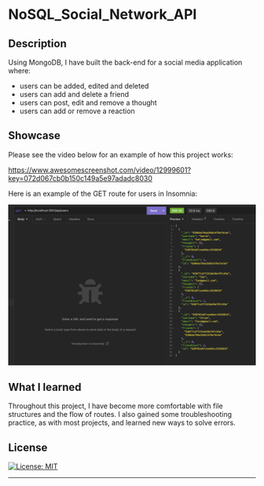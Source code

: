 # NoSQL_Social_Network_API

## Description

Using MongoDB, I have built the back-end for a social media application where:
- users can be added, edited and deleted
- users can add and delete a friend
- users can post, edit and remove a thought
- users can add or remove a reaction

## Showcase

Please see the video below for an example of how this project works:

https://www.awesomescreenshot.com/video/12999601?key=072d067cb0b150c149a5e97adadc8030

Here is an example of the GET route for users in Insomnia:

![Screenshot](Assets/Screenshot.png)

## What I learned

Throughout this project, I have become more comfortable with file structures and the flow of routes. I also gained some troubleshooting practice, as with most projects, and learned new ways to solve errors.

## License

[![License: MIT](https://img.shields.io/badge/License-MIT-yellow.svg)](https://opensource.org/licenses/MIT)

  
---
